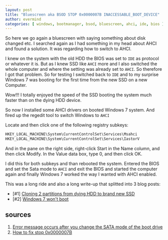```yaml
---
layout: post
title: "Bluescreen aka BSOD STOP 0x0000007B INACCESSABLE_BOOT_DEVICE"
author: evermind
categories: [ windows, bootmanager, bsod, bluescreen, ahci, ide, bios ]
---
```

So here we go again a bluescreen with saying something about disk changed etc.
I searched again as I had something in my head about AHCI and found a
solution. It was regarding how to switch to AHCI.

I knew on the system with the old HDD the BIOS was set to `IDE` as protocol
or whatever it is. But as I knew SSD like `AHCI` more and I also switched
the whole computer and where the setting was already set to `AHCI`. So
therefore I got that problem. So for testing I switched back to `IDE` and
to my surprise Windows 7 was booting for the first time from the new SSD
on a new Computer.

Wow!!! I totally enjoyed the speed of the SSD booting the system much faster
than on the dying HDD device.

So now I installed some AHCI drivers on booted Windows 7 system. And fired
up the regedit tool to switch Windows to `AHCI`

Locate and then click one of the following registry subkeys:
```bash
HKEY_LOCAL_MACHINE\System\CurrentControlSet\Services\Msahci
HKEY_LOCAL_MACHINE\System\CurrentControlSet\Services\IastorV
```

And in the pane on the right side, right-click Start in the Name
column, and then click Modify.
In the Value data box, type 0, and then click OK.

I did this for both subkeys and than rebooted the system. Entered
the BIOS and set the Sata mode to `AHCI` and exit the BIOS and
started the computer again and finally Windows 7 worked the way
I wanted with AHCI enabled.

This was a long ride and also a long write-up that splitted into 3 blog posts:
 * [#1] [Cloning 2 partitions from dying HDD to brand new SSD](../cloning-2-partitions-from-dying-HDD-to-brand-new-SSD/)
 * [#2] [Windows 7 won't boot](../windows-7-wont-boot)


## sources
 1. [Error message occurs after you change the SATA mode of the boot drive](https://support.microsoft.com/en-us/topic/error-message-occurs-after-you-change-the-sata-mode-of-the-boot-drive-0e3ab9b8-99aa-c2b3-1f27-dc9eaf58a14b)
 1. [How to fix stop 0x0000007B](https://www.lifewire.com/how-to-fix-stop-0x0000007b-errors-2624109)
